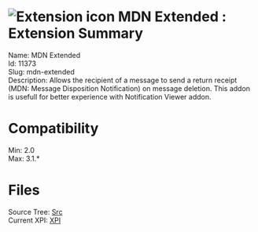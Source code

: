 # ![Extension icon](https://addons.thunderbird.net/static/img/addon-icons/default-64.png) MDN Extended : Extension Summary

Name: MDN Extended  
Id: 11373  
Slug: mdn-extended  
Description: Allows the recipient of a message to send a return receipt (MDN: Message Disposition Notification) on message deletion. This addon is usefull for better experience with Notification Viewer addon.
  

# Compatibility
Min: 2.0  
Max: 3.1.*  

# Files

Source Tree: [Src](C:/Dev/Thunderbird/ThunderKdB/xall/xOther/11373-mdn-extended/src)  
Current XPI: [XPI](C:/Dev/Thunderbird/ThunderKdB/xall/xOther/11373-mdn-extended/xpi)  



